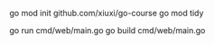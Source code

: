 go mod init github.com/xiuxi/go-course
go mod tidy

go run cmd/web/main.go
go build cmd/web/main.go



